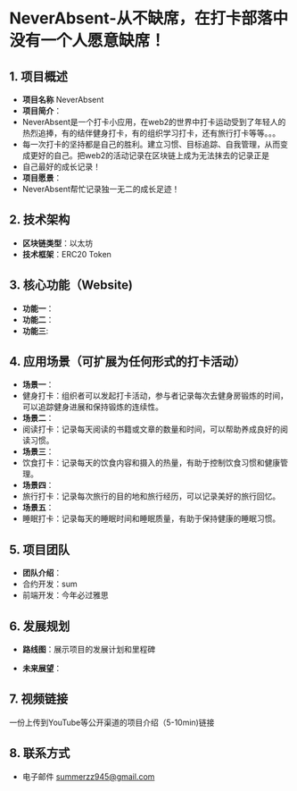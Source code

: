 # NeverAbsent-从不缺席，在打卡部落中没有一个人愿意缺席！

## 1. 项目概述
- **项目名称**
  NeverAbsent
- **项目简介**：
- NeverAbsent是一个打卡小应用，在web2的世界中打卡运动受到了年轻人的热烈追捧，有的结伴健身打卡，有的组织学习打卡，还有旅行打卡等等。。。
- 每一次打卡的坚持都是自己的胜利。建立习惯、目标追踪、自我管理，从而变成更好的自己。把web2的活动记录在区块链上成为无法抹去的记录正是
- 自己最好的成长记录！
- **项目愿景**：
- NeverAbsent帮忙记录独一无二的成长足迹！
## 2. 技术架构
- **区块链类型**：以太坊
- **技术框架**：ERC20 Token

## 3. 核心功能（Website)
- **功能一**：
- **功能二**：
- **功能三**:

## 4. 应用场景（可扩展为任何形式的打卡活动）
- **场景一**：
- 健身打卡：组织者可以发起打卡活动，参与者记录每次去健身房锻炼的时间，可以追踪健身进展和保持锻炼的连续性。
- **场景二**：
- 阅读打卡：记录每天阅读的书籍或文章的数量和时间，可以帮助养成良好的阅读习惯。
- **场景三**：
- 饮食打卡：记录每天的饮食内容和摄入的热量，有助于控制饮食习惯和健康管理。
- **场景四**：
- 旅行打卡：记录每次旅行的目的地和旅行经历，可以记录美好的旅行回忆。
- **场景五**：
- 睡眠打卡：记录每天的睡眠时间和睡眠质量，有助于保持健康的睡眠习惯。


## 5. 项目团队
- **团队介绍**：
- 合约开发：sum
- 前端开发：今年必过雅思

## 6. 发展规划
- **路线图**：展示项目的发展计划和里程碑

- **未来展望**：

## 7. 视频链接
一份上传到YouTube等公开渠道的项目介绍（5-10min)链接

## 8. 联系方式
- 电子邮件 summerzz945@gmail.com

